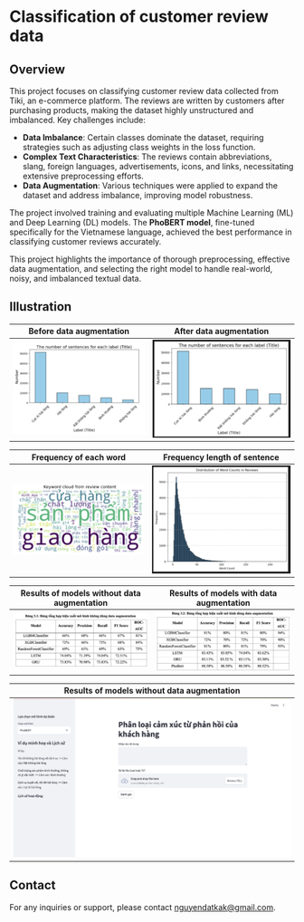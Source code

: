 # Classification of customer review data
## Overview

This project focuses on classifying customer review data collected from Tiki, an e-commerce platform. The reviews are written by customers after purchasing products, making the dataset highly unstructured and imbalanced. Key challenges include:

- **Data Imbalance**: Certain classes dominate the dataset, requiring strategies such as adjusting class weights in the loss function.
- **Complex Text Characteristics**: The reviews contain abbreviations, slang, foreign languages, advertisements, icons, and links, necessitating extensive preprocessing efforts.
- **Data Augmentation**: Various techniques were applied to expand the dataset and address imbalance, improving model robustness.

The project involved training and evaluating multiple Machine Learning (ML) and Deep Learning (DL) models. The **PhoBERT model**, fine-tuned specifically for the Vietnamese language, achieved the best performance in classifying customer reviews accurately.

This project highlights the importance of thorough preprocessing, effective data augmentation, and selecting the right model to handle real-world, noisy, and imbalanced textual data.


## Illustration

| Before data augmentation | After data augmentation |
|--------------------------|-------------------------|
| ![illustration](Images/The%20number%20of%20sentences%20for%20each%20label.png) | ![illustration](Images/Ảnh%20màn%20hình%202025-01-23%20lúc%2015.12.10.png) |

| Frequency of each word | Frequency length of sentence |
|------------------------|-----------------------------|
| ![illustration](Images/Frequency%20of%20each%20word.png) | ![illustration](Images/Ảnh%20màn%20hình%202025-01-23%20lúc%2015.10.19.png) |

| Results of models without data augmentation | Results of models with data augmentation |
|---------------------------------------------|-------------------------------------------|
| ![illustration](Images/Ảnh%20màn%20hình%202025-01-23%20lúc%2015.06.04.png) | ![illustration](Images/Ảnh%20màn%20hình%202025-01-23%20lúc%2015.06.30.png) |

| Results of models without data augmentation |
|---------------------------------------------|
| ![illustration](Images/Ảnh%20màn%20hình%202025-01-23%20lúc%2016.28.21.png) |

## Contact
For any inquiries or support, please contact nguyendatkak@gmail.com.
